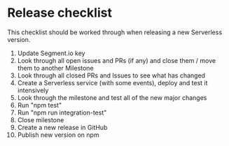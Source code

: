 # Release checklist

This checklist should be worked through when releasing a new Serverless version.

1. Update Segment.io key
2. Look through all open issues and PRs (if any) and close them / move them to another Milestone
3. Look through all closed PRs and Issues to see what has changed
4. Create a Serverless service (with some events), deploy and test it intensively
5. Look through the milestone and test all of the new major changes
6. Run "npm test"
7. Run "npm run integration-test"
8. Close milestone
9. Create a new release in GitHub
10. Publish new version on npm

